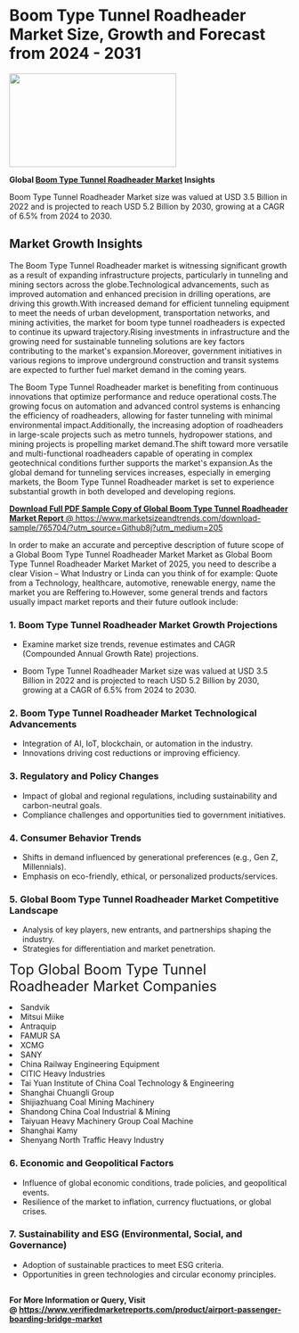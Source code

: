 <H1>Boom Type Tunnel Roadheader Market Size, Growth and Forecast from 2024 - 2031</H1><img class="aligncenter size-medium wp-image-584254" src="https://thirdeyenews.in/wp-content/uploads/2024/09/Global-Market-Research-300x168.jpeg" alt="" width="300" height="168" /><p><strong>Global&nbsp;<a href="https://www.marketsizeandtrends.com/download-sample/765704/?utm_source=Github8j?utm_medium=205">Boom Type Tunnel Roadheader Market</a> Insights</strong></p><p>Boom Type Tunnel Roadheader Market size was valued at USD 3.5 Billion in 2022 and is projected to reach USD 5.2 Billion by 2030, growing at a CAGR of 6.5% from 2024 to 2030.</p><p><h2>Market Growth Insights</h2> <p>The Boom Type Tunnel Roadheader market is witnessing significant growth as a result of expanding infrastructure projects, particularly in tunneling and mining sectors across the globe.Technological advancements, such as improved automation and enhanced precision in drilling operations, are driving this growth.With increased demand for efficient tunneling equipment to meet the needs of urban development, transportation networks, and mining activities, the market for boom type tunnel roadheaders is expected to continue its upward trajectory.Rising investments in infrastructure and the growing need for sustainable tunneling solutions are key factors contributing to the market's expansion.Moreover, government initiatives in various regions to improve underground construction and transit systems are expected to further fuel market demand in the coming years.</p> <p><a href="download_link_here" target="_blank"></a></p> <p>The Boom Type Tunnel Roadheader market is benefiting from continuous innovations that optimize performance and reduce operational costs.The growing focus on automation and advanced control systems is enhancing the efficiency of roadheaders, allowing for faster tunneling with minimal environmental impact.Additionally, the increasing adoption of roadheaders in large-scale projects such as metro tunnels, hydropower stations, and mining projects is propelling market demand.The shift toward more versatile and multi-functional roadheaders capable of operating in complex geotechnical conditions further supports the market's expansion.As the global demand for tunneling services increases, especially in emerging markets, the Boom Type Tunnel Roadheader market is set to experience substantial growth in both developed and developing regions.</p> <p><a href="download_link_here" target="_blank"></p><p><span class=""><strong>Download Full PDF Sample Copy of Global Boom Type Tunnel Roadheader Market Report</strong> @ <a href="https://www.marketsizeandtrends.com/download-sample/765704/?utm_source=Github8j?utm_medium=205" target="_blank">https://www.marketsizeandtrends.com/download-sample/765704/?utm_source=Github8j?utm_medium=205</a></span></p><p>In order to make an accurate and perceptive description of future scope of a Global&nbsp;Boom Type Tunnel Roadheader Market Market as Global&nbsp;Boom Type Tunnel Roadheader Market Market of 2025, you need to describe a clear Vision &ndash; What Industry or Linda can you think of for example: Quote from a Technology, healthcare, automotive, renewable energy, name the market you are Reffering to.However, some general trends and factors usually impact market reports and their future outlook include:</p><h3>1.&nbsp;<strong>Boom Type Tunnel Roadheader Market Growth Projections</strong></h3><ul><li>Examine market size trends, revenue estimates and CAGR (Compounded Annual Growth Rate) projections.</li><li><p>Boom Type Tunnel Roadheader Market size was valued at USD 3.5 Billion in 2022 and is projected to reach USD 5.2 Billion by 2030, growing at a CAGR of 6.5% from 2024 to 2030.</p></li></ul><h3>2.&nbsp;<strong>Boom Type Tunnel Roadheader Market Technological Advancements</strong></h3><ul><li>Integration of AI, IoT, blockchain, or automation in the industry.</li><li>Innovations driving cost reductions or improving efficiency.</li></ul><h3>3.&nbsp;<strong>Regulatory and Policy Changes</strong></h3><ul><li>Impact of global and regional regulations, including sustainability and carbon-neutral goals.</li><li>Compliance challenges and opportunities tied to government initiatives.</li></ul><h3>4.&nbsp;<strong>Consumer Behavior Trends</strong></h3><ul><li>Shifts in demand influenced by generational preferences (e.g., Gen Z, Millennials).</li><li>Emphasis on eco-friendly, ethical, or personalized products/services.</li></ul><h3>5.&nbsp;<strong>Global Boom Type Tunnel Roadheader Market Competitive Landscape</strong></h3><ul><li>Analysis of key players, new entrants, and partnerships shaping the industry.</li><li>Strategies for differentiation and market penetration.</li></ul><p data-pm-slice="1 1 []"><span style="color: inherit; font-family: inherit; font-size: 25px;">Top Global Boom Type Tunnel Roadheader Market Companies</span></p><div class="" data-test-id=""><p><li>Sandvik</li><li> Mitsui Miike</li><li> Antraquip</li><li> FAMUR SA</li><li> XCMG</li><li> SANY</li><li> China Railway Engineering Equipment</li><li> CITIC Heavy Industries</li><li> Tai Yuan Institute of China Coal Technology & Engineering</li><li> Shanghai Chuangli Group</li><li> Shijiazhuang Coal Mining Machinery</li><li> Shandong China Coal Industrial & Mining</li><li> Taiyuan Heavy Machinery Group Coal Machine</li><li> Shanghai Kamy</li><li> Shenyang North Traffic Heavy Industry</li></p></div><h3>6.&nbsp;<strong>Economic and Geopolitical Factors</strong></h3><ul><li>Influence of global economic conditions, trade policies, and geopolitical events.</li><li>Resilience of the market to inflation, currency fluctuations, or global crises.</li></ul><h3>7.&nbsp;<strong>Sustainability and ESG (Environmental, Social, and Governance)</strong></h3><ul><li>Adoption of sustainable practices to meet ESG criteria.</li><li>Opportunities in green technologies and circular economy principles.</li></ul><h2><strong style="font-size: 14px;">For More Information or Query, Visit @&nbsp;</strong><a style="background-color: #ffffff; font-size: 14px;" href="https://www.marketsizeandtrends.com/report/boom-type-tunnel-roadheader-market/" target="_blank">https://www.verifiedmarketreports.com/product/airport-passenger-boarding-bridge-market</a></h2>